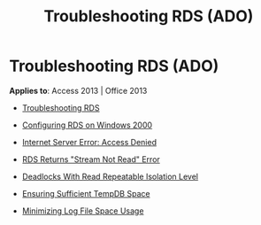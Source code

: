 ﻿---
title: Troubleshooting RDS (ADO)
TOCTitle: Troubleshooting RDS
ms:assetid: c93d4084-d02b-49c5-8907-7a186f4b3224
ms:mtpsurl: https://msdn.microsoft.com/library/JJ249981(v=office.15)
ms:contentKeyID: 48547676
ms.date: 09/18/2015
mtps_version: v=office.15
---

# Troubleshooting RDS (ADO)


**Applies to**: Access 2013 | Office 2013



  - [Troubleshooting RDS](troubleshooting-rds.md)

  - [Configuring RDS on Windows 2000](configuring-rds-on-windows-2000.md)

  - [Internet Server Error: Access Denied](internet-server-error-access-denied.md)

  - [RDS Returns "Stream Not Read" Error](rds-returns-stream-not-read-error.md)

  - [Deadlocks With Read Repeatable Isolation Level](deadlocks-with-read-repeatable-isolation-level.md)

  - [Ensuring Sufficient TempDB Space](ensuring-sufficient-tempdb-space.md)

  - [Minimizing Log File Space Usage](minimizing-log-file-space-usage.md)

